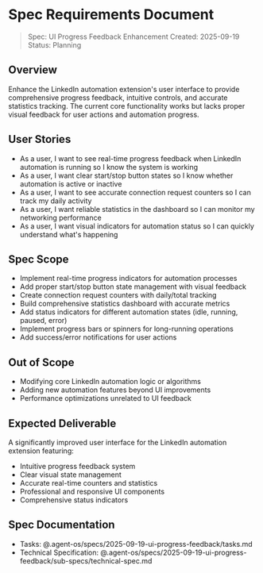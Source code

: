 # Spec Requirements Document

> Spec: UI Progress Feedback Enhancement
> Created: 2025-09-19
> Status: Planning

## Overview

Enhance the LinkedIn automation extension's user interface to provide comprehensive progress feedback, intuitive controls, and accurate statistics tracking. The current core functionality works but lacks proper visual feedback for user actions and automation progress.

## User Stories

- As a user, I want to see real-time progress feedback when LinkedIn automation is running so I know the system is working
- As a user, I want clear start/stop button states so I know whether automation is active or inactive
- As a user, I want to see accurate connection request counters so I can track my daily activity
- As a user, I want reliable statistics in the dashboard so I can monitor my networking performance
- As a user, I want visual indicators for automation status so I can quickly understand what's happening

## Spec Scope

- Implement real-time progress indicators for automation processes
- Add proper start/stop button state management with visual feedback
- Create connection request counters with daily/total tracking
- Build comprehensive statistics dashboard with accurate metrics
- Add status indicators for different automation states (idle, running, paused, error)
- Implement progress bars or spinners for long-running operations
- Add success/error notifications for user actions

## Out of Scope

- Modifying core LinkedIn automation logic or algorithms
- Adding new automation features beyond UI improvements
- Performance optimizations unrelated to UI feedback

## Expected Deliverable

A significantly improved user interface for the LinkedIn automation extension featuring:
- Intuitive progress feedback system
- Clear visual state management
- Accurate real-time counters and statistics
- Professional and responsive UI components
- Comprehensive status indicators

## Spec Documentation

- Tasks: @.agent-os/specs/2025-09-19-ui-progress-feedback/tasks.md
- Technical Specification: @.agent-os/specs/2025-09-19-ui-progress-feedback/sub-specs/technical-spec.md